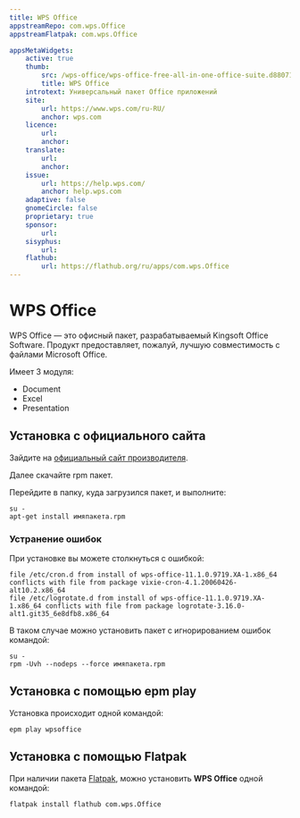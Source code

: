 ```yaml
---
title: WPS Office
appstreamRepo: com.wps.Office
appstreamFlatpak: com.wps.Office

appsMetaWidgets:
    active: true
    thumb:
        src: /wps-office/wps-office-free-all-in-one-office-suite.d880717.png
        title: WPS Office
    introtext: Универсальный пакет Office приложений
    site:
        url: https://www.wps.com/ru-RU/
        anchor: wps.com
    licence:
        url:
        anchor:
    translate:
        url:
        anchor:
    issue: 
        url: https://help.wps.com/
        anchor: help.wps.com
    adaptive: false
    gnomeCircle: false
    proprietary: true
    sponsor: 
        url:
    sisyphus:
        url:
    flathub:
        url: https://flathub.org/ru/apps/com.wps.Office
---
```


# WPS Office

WPS Office — это офисный пакет, разрабатываемый Kingsoft Office Software. Продукт предоставляет, пожалуй, лучшую совместимость с файлами Microsoft Office.

Имеет 3 модуля:
- Document
- Excel
- Presentation

## Установка с официального сайта
Зайдите на [официальный сайт производителя](https://www.wps.com/).

Далее скачайте rpm пакет.

Перейдите в папку, куда загрузился пакет, и выполните:

```shell
su -
apt-get install имяпакета.rpm
```

### Устранение ошибок

При установке вы можете столкнуться с ошибкой:

```
file /etc/cron.d from install of wps-office-11.1.0.9719.XA-1.x86_64 conflicts with file from package vixie-cron-4.1.20060426-alt10.2.x86_64
file /etc/logrotate.d from install of wps-office-11.1.0.9719.XA-1.x86_64 conflicts with file from package logrotate-3.16.0-alt1.git35_6e8dfb8.x86_64
```

В таком случае можно установить пакет с игнорированием ошибок командой:

```shell
su -
rpm -Uvh --nodeps --force имяпакета.rpm
```

## Установка с помощью epm play <Badge type="danger" text="Неофициальная сборка" /> <Badge type="warning" text="Временно сломано" />

Установка происходит одной командой:

```shell
epm play wpsoffice
```

## Установка с помощью Flatpak <Badge type="danger" text="Неофициальная сборка" /> <Badge type="warning" text="Устаревшая версия" />

При наличии пакета [Flatpak](/flatpak), можно установить **WPS Office** одной командой:

```shell
flatpak install flathub com.wps.Office
```

<!--@include: ./parts/install/software-flatpak.md-->